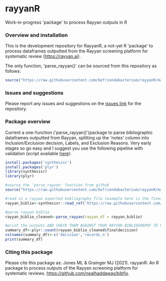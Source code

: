 # rayyanR
Work-in-progress 'package' to process Rayyan outputs in R

### Overview and installation

This is the development repository for RayyanR, a not-yet R 'package' to process dataframes outputted from the Rayyan screening platform for systematic review (https://rayyan.ai).

The only function, 'parse_rayyan()' can be sourced from this repository as
follows:

``` r
source("https://raw.githubusercontent.com/befriendabacterium/rayyanR/main/src/parse_rayyan.R")
```

### Issues and suggestions

Please report any issues and suggestions on the [issues
link](https://github.com/befriendabacterium/rayyanR/issues) for the repository.

### Package overview

Current a one-function ('parse_rayyan()')package to parse bibliographic dataframes outputted from Rayyan, splitting up the 'notes' column into Inclusion/Exclusion decision, Labels, and Exclusion Reasons. Very early stages so go easy and I suggest you use the following pipeline with validation (script available [here](https://github.com/befriendabacterium/rayyanR/main/src/example.R)):

``` r
install.packages('synthesisr')
install.packages('plyr')
library(synthesisr)
library(plyr)

#source the 'parse_rayyan' function from github
source("https://raw.githubusercontent.com/befriendabacterium/rayyanR/main/src/parse_rayyan.R")

#read in a rayyan exported bibliography file (example here is the Tinea Update one from Rayyan)
rayyan_biblio<-synthesisr::read_ref('https://raw.githubusercontent.com/befriendabacterium/rayyanR/main/example_inputs/tinea_update.ris')

#parse rayyan biblio
rayyan_biblio_cleaned<-parse_rayyan(rayyan_df = rayyan_biblio)

#print the outputs AND CHECK THEM AGAINST YOUR RAYYAN BIBLIOGRAPHY TO VALIDATE. The total number of records should remain the same and Inclusions and exclusions should equate straightforwardly. However, Maybes here (unlike in Rayyan) are only Maybes by if all reviewers marked them as so, and Conflicts include Maybe-Inclusion/Exclusion type conflicts (in Rayyan a 'conflict' is only an Inclusion-Exclusion type conflict).
summary_df<-plyr::count(rayyan_biblio_cleaned$finaldecision)
colnames(summary_df)<-c('decision','records_n')
print(summary_df)

```

### Citing this package

Please cite this package as: Jones ML & Grainger MJ (2021). rayyanR: An R package to process outputs of the Rayyan screening platform for systematic reviews. https://github.com/nealhaddaway/bibfix.
